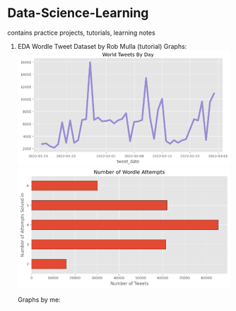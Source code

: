 # Data-Science-Learning 
contains practice projects, tutorials, learning notes

1. EDA Wordle Tweet Dataset by Rob Mulla (tutorial)
   Graphs:
   ![alt text](image-2.png)
   ![alt text](image-3.png)

   Graphs by me:
